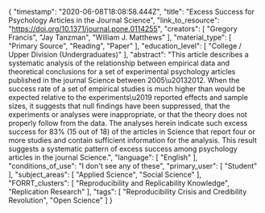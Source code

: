 {
    "timestamp": "2020-06-08T18:08:58.444Z",
    "title": "Excess Success for Psychology Articles in the Journal Science",
    "link_to_resource": "https://doi.org/10.1371/journal.pone.0114255",
    "creators": [
        "Gregory Francis",
        "Jay Tanzman",
        "William J. Matthews"
    ],
    "material_type": [
        "Primary Source",
        "Reading",
        "Paper"
    ],
    "education_level": [
        "College / Upper Division (Undergraduates)"
    ],
    "abstract": "This article describes a systematic analysis of the relationship between empirical data and theoretical conclusions for a set of experimental psychology articles published in the journal Science between 2005\u20132012. When the success rate of a set of empirical studies is much higher than would be expected relative to the experiments\u2019 reported effects and sample sizes, it suggests that null findings have been suppressed, that the experiments or analyses were inappropriate, or that the theory does not properly follow from the data. The analyses herein indicate such excess success for 83% (15 out of 18) of the articles in Science that report four or more studies and contain sufficient information for the analysis. This result suggests a systematic pattern of excess success among psychology articles in the journal Science.",
    "language": [
        "English"
    ],
    "conditions_of_use": "I don't see any of these",
    "primary_user": [
        "Student"
    ],
    "subject_areas": [
        "Applied Science",
        "Social Science"
    ],
    "FORRT_clusters": [
        "Reproducibility and Replicability Knowledge",
        "Replication Research"
    ],
    "tags": [
        "Reproducibility Crisis and Credibility Revolution",
        "Open Science"
    ]
}